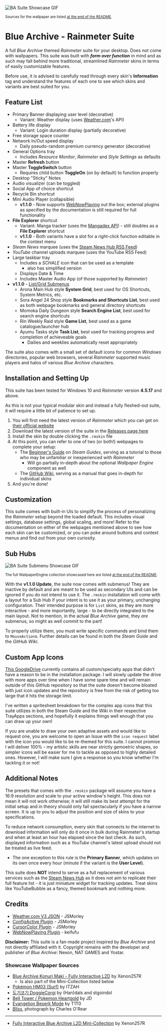 ![BA Suite Showcase GIF](preview.gif)

<sub>Sources for the wallpaper are listed [at the end of the README](https://github.com/Xenon257R/blue-archive-rainmeter#showcase-wallpaper-sources).</sub>

# Blue Archive - Rainmeter Suite
A full *Blue Archive* themed *Rainmeter* suite for your desktop. Does not come with wallpapers. This suite was built with ***form over function*** in mind and as such may fall behind more traditional, streamlined *Rainmeter* skins in terms of easily customizable features.

Before use, it is advised to carefully read through every skin's **Information** tag and understand the features of each one to see which skins and variants are best suited for you.

## Feature List
- Primary Banner displaying user level (decorative)
  - Variant: Weather display (uses [Weather.com](https://weather.com)'s API)
- Battery life display
  - Variant: Login duration display (partially decorative)
- Free storage space counter
- Network In/Out speed display
  - Daily pseudo-random premium currency generator (decorative)
- General Options tray
  - Includes *Resource Monitor*, *Rainmeter* and *Style Settings* as defaults
- Master **Refresh** button
- Master **ToggleSwitch** button
  - Requires child button **ToggleOn** (on by default) to function properly
- Desktop "Sticky" Notes
- Audio visualizer (can be toggled)
- Social App of choice shortcut
- Recycle Bin shortcut
- Mini Audio Player (collapsible)
  - **v1.1.0** - Now supports [WebNowPlaying](https://github.com/keifufu/WebNowPlaying-Redux-Rainmeter) out the box; external plugins as specified by the documentation is still required for full functionality
- **File Explorer** shortcut
  - Variant: Manga tracker (uses the [Mangadex API](https://api.mangadex.org/docs/)) - still doubles as a **File Explorer** shortcut
  - **v1.1.0** - Both variants have a slot for a right-click function editable in the context menu
- *Steam News* marquee (uses the [Steam News Hub RSS Feed](https://store.steampowered.com/feeds/news/))
- *YouTube* channel uploads marquee (uses the YouTube RSS Feed)
- Large taskbar tray
  - Includes a *SCHALE* icon that can be used as a template
    - also has simplified version
  - Displays Date & Time
  - Includes Master Audio App (of those supported by _Rainmeter_)
- **v1.1.0** - [List/Grid Submenus]((https://github.com/Xenon257R/blue-archive-rainmeter#sub-hubs))
  - Arona Main Hub style **System Grid**, best used for OS Shortcuts, System Metrics, etc.
  - Sora Angel 24 Shop style **Bookmarks and Shortcuts List**, best used as both webpage bookmarks and general directory shortcuts
  - Momoka Daily Dungeon style **Search Engine List**, best used for search engine shortcuts
  - Rin Weekly Raid style **Game List**, best used as a game catalogue/launcher hub
  - Ayumu Tasks style **Task List**, best used for tracking progress and completion of achieveable goals
    - Dailies and weeklies automatically reset appropriately

The suite also comes with a small set of default icons for common *Windows* directories, popular web browsers, several _Rainmeter_ supported music players and halos of various *Blue Archive* characters.

## Installation and Setting Up
This suite has been tested for Windows 10 and *Rainmeter* version **4.5.17** and above.

As this is not your typical modular skin and instead a fully fleshed-out suite, it will require a little bit of patience to set up.
1. You will first need the latest version of *Rainmeter* which you can get on [their official website](https://www.rainmeter.net/)
2. Download the latest version of the suite in the [Releases page here](https://github.com/Xenon257R/blue-archive-rainmeter/releases)
3. Install the skin by double clicking the `.rmskin` file
4. At this point, you can refer to one of two (or both!) webpages to complete your setup:
   - The [Beginner's Guide](https://steamcommunity.com/sharedfiles/filedetails/?id=2864554818) on *Steam Guides*, serving as a tutorial to those who may be unfamiliar or inexperienced with *Rainmeter*
     - Will go partially in-depth about the optional *Wallpaper Engine* component as well
   - The [GitHub Wiki](https://github.com/Xenon257R/blue-archive-rainmeter/wiki), serving as a manual that goes in-depth for individual skins
5. And you're done!

## Customization
This suite comes with built-in UIs to simplify the process of personalizing the *Rainmeter* setup beyond the loaded default. This includes visual settings, database settings, global scaling, and more! Refer to the documentation on either of the webpages mentioned above to see how each skin can be customized, or you can poke around buttons and context menus and find out from your own curiosity.

## Sub Hubs
![BA Suite Submenu Showcase GIF](preview2.gif)

<sub>The full WallpaperEngine collection showcased here are listed [at the end of the README](https://github.com/Xenon257R/blue-archive-rainmeter#showcase-wallpaper-sources).</sub>

With the **v1.1.0 Update**, the suite now comes with submenus! They are inactive by default and are meant to be used as secondary UIs and can be ignored if you do not intend to use it. The `.rmskin` installation will come with a layout for a Sub Hub if your intent is to use it as your primary, unchanging configuration. Their intended purpose is for `List` skins, as they are more interactive - and more importantly, large - to be directly integrated to the main layout. Not to mention, in the actual *Blue Archive* game, they *are* submenus, so might as well commit to the part!

To properly utilize them, you must write specific commands and bind them to `MouseAction`s. Further details can be found in both the *Steam Guide* and the *GitHub Wiki*.

## Custom App Icons
[This GoogleDrive](https://drive.google.com/drive/folders/1OVEtbCvVYwbtnVyXGevAI2oaCRHt1O_t) currently contains all custom/specialty apps that didn't have a reason to be in the installation package. I will slowly update the drive with more apps over time when I have some spare time and will remain outside of this GitHub repository so that the suite doesn't become bloated with just icon updates and the repository is free from the risk of getting too large that it hits the storage limit.

I've written a spritesheet breakdown for the complex app icons that this suite utilizes in both the Steam Guide and the Wiki in their respective TrayApps sections, and hopefully it explains things well enough that you can draw up your own!

If you are unable to draw your own adaptive assets and would like to request one, you are welcome to open an Issue with the `icon request` label with the icon you would like to be re-themed for this suite. I cannot promise I will deliver 100% - my artistic skills are near strictly gemoetric shapes, so simpler icons will be easier for me to tackle as opposed to highly detailed ones. However, I will make sure I give a response so you know whether I'm tackling it or not!

## Additional Notes
The presets that comes with the `.rmskin` package will assume you have a 16:9 resolution and scale to your active window's height. This does not mean it will not work otherwise; it will still make its best attempt for the initial setup and in theory should only fail spectacularly if you have a narrow screen. It is up to you to adjust the position and size of skins to your specifications.

To reduce network consumption, every skin that connects to the internet to download information will only do it once in bulk during Rainmeter's startup and when at least an hour has elapsed since the last check. As such, displayed information such as a *YouTube* channel's latest upload should not be treated as live feed.
- The one exception to this rule is the **Primary Banner**, which updates on its own once every hour (minute if the variant is the **User Level**).

This suite does **NOT** intend to serve as a full replacement of various services such as the [Steam News Hub](https://store.steampowered.com/news/) as it does not aim to replicate their full feature list - it is just miniature widget for tracking updates. Treat skins like YouTubeBubble as a fancy, themed bookmark and nothing more.

## Credits

- [Weather.com V3 JSON](https://forum.rainmeter.net/viewtopic.php?f=118&t=34628#p171501) - JSMorley
- [ConfigActive Plugin](https://github.com/jsmorley/ConfigActive) - JSMorley
- [CursorColor Plugin](https://github.com/jsmorley/PluginColorCursor) - JSMorley
- [WebNowPlaying Plugin](https://github.com/keifufu/WebNowPlaying-Redux-Rainmeter) - keifufu

**Disclaimer:** This suite is a fan-made project inspired by *Blue Archive* and not directly affiliated with it. Copyright remains with the developer and publisher of *Blue Archive*: Nexon, NAT GAMES and Yostar.

### Showcase Wallpaper Sources
- [Blue Archive Konuri Maki - Fully Interactive L2D](https://steamcommunity.com/sharedfiles/filedetails/?id=2945479388) by Xenon257R
  - Is also part of the Mini-Collection listed below
- [Pokémon HM03 (Surf)](https://steamcommunity.com/sharedfiles/filedetails/?id=2869069229) by ITZAH
- [도기코기 DoggieCorgi](https://steamcommunity.com/sharedfiles/filedetails/?id=1661383396) by (Han)dals and stgoindol
- [Bell Tower / Pokemon Heartgold](https://steamcommunity.com/sharedfiles/filedetails/?id=2292763401) by JD
- [Evangelion Beserk Mode](https://steamcommunity.com/sharedfiles/filedetails/?id=1626467688) by T1T0
- [*Bliss*](https://en.wikipedia.org/wiki/Bliss_(image)), photograph by Charles O'Rear
---
- [Fully Interactive Blue Archive L2D Mini-Collection](https://steamcommunity.com/sharedfiles/filedetails/?id=2956165539) by Xenon257R